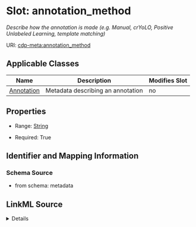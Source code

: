 # Slot: annotation_method


_Describe how the annotation is made (e.g. Manual, crYoLO, Positive Unlabeled Learning, template matching)_



URI: [cdp-meta:annotation_method](metadataannotation_method)



<!-- no inheritance hierarchy -->




## Applicable Classes

| Name | Description | Modifies Slot |
| --- | --- | --- |
[Annotation](Annotation.md) | Metadata describing an annotation |  no  |







## Properties

* Range: [String](String.md)

* Required: True





## Identifier and Mapping Information







### Schema Source


* from schema: metadata




## LinkML Source

<details>
```yaml
name: annotation_method
description: Describe how the annotation is made (e.g. Manual, crYoLO, Positive Unlabeled
  Learning, template matching)
from_schema: metadata
exact_mappings:
- cdp-common:annotation_method
rank: 1000
alias: annotation_method
owner: Annotation
domain_of:
- Annotation
range: string
required: true
inlined: true
inlined_as_list: true

```
</details>
